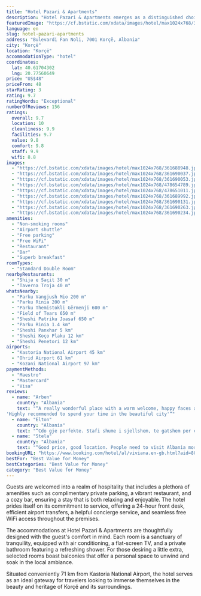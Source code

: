 ```yaml
---
title: "Hotel Pazari & Apartments"
description: "Hotel Pazari & Apartments emerges as a distinguished choice for travelers seeking a blend of comfort and convenience in Korçë."
featuredImage: "https://cf.bstatic.com/xdata/images/hotel/max1024x768/361688948.jpg?k=e27a1a484e813e1977c07bf3c38318f65670944d41d6b8d8f882b0d92d837380&o=&hp=1"
language: en
slug: hotel-pazari-apartments
address: "Bulevardi Fan Noli, 7001 Korçë, Albania"
city: "Korçë"
location: "Korçë"
accommodationType: "hotel"
coordinates:
  lat: 40.61704302
  lng: 20.77560649
price: "US$48"
priceFrom: 48
starRating: 3
rating: 9.7
ratingWords: "Exceptional"
numberOfReviews: 156
ratings:
  overall: 9.7
  location: 10
  cleanliness: 9.9
  facilities: 9.7
  value: 9.8
  comfort: 9.8
  staff: 9.9
  wifi: 8.8
images:
  - "https://cf.bstatic.com/xdata/images/hotel/max1024x768/361688948.jpg?k=e27a1a484e813e1977c07bf3c38318f65670944d41d6b8d8f882b0d92d837380&o=&hp=1"
  - "https://cf.bstatic.com/xdata/images/hotel/max1024x768/361690037.jpg?k=b47a0e3c2e2475537d880254941e7acfaa5b829fd1c2020275e0fb40a4e6d23c&o=&hp=1"
  - "https://cf.bstatic.com/xdata/images/hotel/max1024x768/361690053.jpg?k=20805746030cf0793a3496a943778c8704955b7f96ae0278c48aca14c044d2e7&o=&hp=1"
  - "https://cf.bstatic.com/xdata/images/hotel/max1024x768/478654789.jpg?k=481250166b85206632f585d8bf43ee30e74aa2722ee26130c5b10359fb561325&o=&hp=1"
  - "https://cf.bstatic.com/xdata/images/hotel/max1024x768/478651011.jpg?k=98745957b488198ad7edebb63ac18c17fe1be3f1195ffc4dcf0525b9a3c53e92&o=&hp=1"
  - "https://cf.bstatic.com/xdata/images/hotel/max1024x768/361689992.jpg?k=b81f1558c4b1f8e885f0fa38adab2a0f4b798f08ddfbd8b7c548f5b0e9e16743&o=&hp=1"
  - "https://cf.bstatic.com/xdata/images/hotel/max1024x768/361690131.jpg?k=8bca9b583c5e0c334ebc38ba2b8c8119e21d46b1c100e3d7d8cda7a9a983dee9&o=&hp=1"
  - "https://cf.bstatic.com/xdata/images/hotel/max1024x768/361690263.jpg?k=6007d683bcbba1c38142f1223dc473875ebbee0afcee3d1062fa33b38a84d363&o=&hp=1"
  - "https://cf.bstatic.com/xdata/images/hotel/max1024x768/361690234.jpg?k=2a0fdf9fc2dee2115aea2e24dea40359128e73fac9c5a5801487aa2ac7d9f459&o=&hp=1"
amenities:
  - "Non-smoking rooms"
  - "Airport shuttle"
  - "Free parking"
  - "Free WiFi"
  - "Restaurant"
  - "Bar"
  - "Superb breakfast"
roomTypes:
  - "Standard Double Room"
nearbyRestaurants:
  - "Shija e Saçit 30 m"
  - "Taverna Troja 40 m"
whatsNearby:
  - "Parku Vangjush Mio 200 m"
  - "Parku Rinia 200 m"
  - "Parku Themistokli Gërmenji 600 m"
  - "Field of Tears 650 m"
  - "Sheshi Patriku Joasaf 650 m"
  - "Parku Rinia 1.4 km"
  - "Sheshi Panxhar 5 km"
  - "Sheshi Koço Plaku 12 km"
  - "Sheshi Penetori 12 km"
airports:
  - "Kastoria National Airport 45 km"
  - "Ohrid Airport 61 km"
  - "Kozani National Airport 97 km"
paymentMethods:
  - "Maestro"
  - "Mastercard"
  - "Visa"
reviews:
  - name: "Arben"
    country: "Albania"
    text: "“A really wonderful place with a warm welcome, happy faces and helpful staff on the front desk, great value of money, clean & modern facilities and a free of charge upgrade.
'Highly recommended to spend your time in the beautiful city'”"
  - name: "Elton"
    country: "Albania"
    text: "“Cdo gje perfekte. Stafi shume i sjellshem, te gatshem per cdo nevoje. Ambjente shume te pastera dhe te ngrohta. Pozicioni shume i favorshem per te vizituar vendet me atraktive te qytetit. Raporti cmim cilesi me se i pershtatur.”"
  - name: "Stela"
    country: "Albania"
    text: "“Good price, good location. People need to visit Albania more often! The best thing about this hotel, besides the cleanliness, is definitely their staff. The two young men who work at the reception are the kindest people! Thank you!”"
bookingURL: "https://www.booking.com/hotel/al/viviana.en-gb.html?aid=8035640"
bestFor: "Best Value for Money"
bestCategories: "Best Value for Money"
category: "Best Value for Money"
---
```


Guests are welcomed into a realm of hospitality that includes a plethora of amenities such as complimentary private parking, a vibrant restaurant, and a cozy bar, ensuring a stay that is both relaxing and enjoyable. The hotel prides itself on its commitment to service, offering a 24-hour front desk, efficient airport transfers, a helpful concierge service, and seamless free WiFi access throughout the premises.

The accommodations at Hotel Pazari & Apartments are thoughtfully designed with the guest's comfort in mind. Each room is a sanctuary of tranquility, equipped with air conditioning, a flat-screen TV, and a private bathroom featuring a refreshing shower. For those desiring a little extra, selected rooms boast balconies that offer a personal space to unwind and soak in the local ambiance.

Situated conveniently 71 km from Kastoria National Airport, the hotel serves as an ideal gateway for travelers looking to immerse themselves in the beauty and heritage of Korçë and its surroundings.